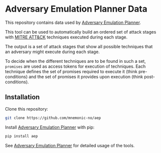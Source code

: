 # Adversary Emulation Planner Data

This repository contains data used by [Adversary Emulation Planner](https://github.com/mnemonic-no/aep).

This tool can be used to automatically build an ordered set of attack stages
with [MITRE ATT&CK](https://attack.mitre.org/) techniques executed during each stage.

The output is a set of attack stages that show all possible techniques that an
adversary might execute during each stage.

To decide when the different techniques are to be found in such a set, `promises` are used as access tokens for execution of techniques. Each technique defines the set of promises required to execute it (think pre-conditions) and the set of promises it provides upon execution (think post-conditions).

## Installation

Clone this repository:

```bash
git clone https://github.com/mnemonic-no/aep
```

Install [Adversary Emulation Planner](https://github.com/mnemonic-no/aep) with pip:

```bash
pip install aep
```

See [Adversary Emulation Planner](https://github.com/mnemonic-no/aep) for detailed usage of the tools.
